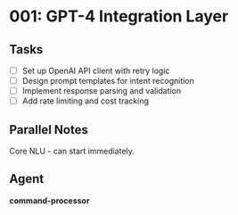 # 001: GPT-4 Integration Layer

## Tasks
- [ ] Set up OpenAI API client with retry logic
- [ ] Design prompt templates for intent recognition
- [ ] Implement response parsing and validation
- [ ] Add rate limiting and cost tracking

## Parallel Notes
Core NLU - can start immediately.

## Agent
**command-processor**